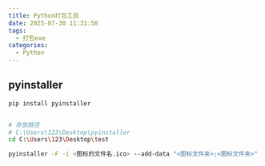 ```yaml
---
title: Python打包工具
date: 2025-07-30 11:31:58
tags:
  - 打包exe
categories:
  - Python
---
```


## pyinstaller

```bash
pip install pyinstaller
```

```bash

# 存放路径
# C:\Users\123\Desktop\pyinstaller
cd C:\Users\123\Desktop\test

pyinstaller -F -i <图标的文件名.ico> --add-data "<图标文件夹>;<图标文件夹>" --add-data "<音乐文件夹>;<音乐文件夹>" <主程序.py>

```
